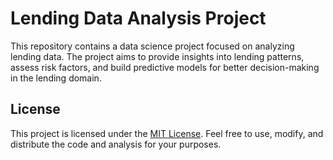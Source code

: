 # Lending Data Analysis Project


This repository contains a data science project focused on analyzing lending data. The project aims to provide insights into lending patterns, assess risk factors, and build predictive models for better decision-making in the lending domain.

## License

This project is licensed under the [MIT License](LICENSE). Feel free to use, modify, and distribute the code and analysis for your purposes.
